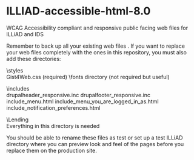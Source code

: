 # ILLIAD-accessible-html-8.0
WCAG Accessibility compliant and responsive public facing web files for ILLiAD and IDS

Remember to back up all your existing web files .
If you want to replace your web files completely with the ones in this repository, you must also add these directories:

\styles\
Gist4Web.css (required)
\fonts directory (not required but useful)

\includes\
drupalheader_responsive.inc 
drupalfooter_responsive.inc
include_menu.html
include_menu_you_are_logged_in_as.html
include_notification_preferences.html

\Lending\
Everything in this directory is needed

You should be able to rename these files as test or set up a test ILLiAD directory where you can preview look and feel of the pages before you replace them on the production site.
